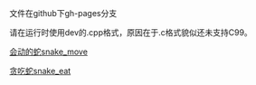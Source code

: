 文件在github下gh-pages分支

请在运行时使用dev的.cpp格式，原因在于.c格式貌似还未支持C99。

[会动的蛇snake_move](https://github.com/kaijietti/kjtti-homework/blob/gh-pages/snake_move.c)

[贪吃蛇snake_eat](https://github.com/kaijietti/kjtti-homework/blob/gh-pages/snake_eat.c)